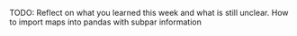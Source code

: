 TODO: Reflect on what you learned this week and what is still unclear.
How to import maps into pandas with subpar information
